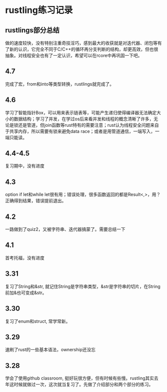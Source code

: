 # rustling练习记录
## rustlings部分总结
做的速度较快，没有特别注重奇技淫巧，感到最大的收获就是对迭代器、闭包等有了新的认识，它完全不同于C/C++的循环再分支判断的结构，却更高效，但也很抽象。对线程安全也有了一定认识，希望可以在rcore中再巩固一下吧。
## 4.7
完成了宏，from和into等类型转换，rustlings就完成了。
## 4.6
学习了智能指针Box，可以用来表示链表等，可能产生递归使得编译器无法确定大小的数据结构；学习了并发，在学过os后来看并发和线程的概念清晰了许多，无论是锁还是管道，但join函数等rust特有的需要注意；rust认为线程安全问题来自于共享内存，所以需要有锁来避免data race；或者是用管道通信，一端写入，一端只能读。
## 4.4-4.5
复习期中，没有进度
## 4.3
option if let和while let很有用；错误处理，很多函数返回的都是Result<,>，用？正确得到结果，错误提前退出。
## 4.2
一路做到了quiz2，又被字符串、迭代器搞蒙了。需要总结一下
## 4.1
首考托福，没有进度
## 3.31
复习了String和&str, 就记住String是字符串类型，&str是字符串的切片，在String前加&也可变成&str。
## 3.30
复习了enum和struct, 常学常新。
## 3.29
速刷了rust的一些基本语法，ownership还没忘
## 3.28
学会了使用github classroom, 挺好玩很方便，但有时候有些慢。rustling其实去年这时候就做过一次，这次就当复习了。先做了介绍部分和两个部分的练习。

